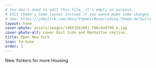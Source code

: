 ```yaml
---
# You don't need to edit this file, it's empty on purpose.
# Edit theme's home layout instead if you wanna make some changes
# See: https://jekyllrb.com/docs/themes/#overriding-theme-defaults
layout: home
cover-photo: assets/images/14053261861_f86cda9796_k.jpg
cover-photo-alt: Lower East Side and Manhattan skyline.
title: Open New York
icon: fa-home
order: 1
---
```

New Yorkers for more Housing
